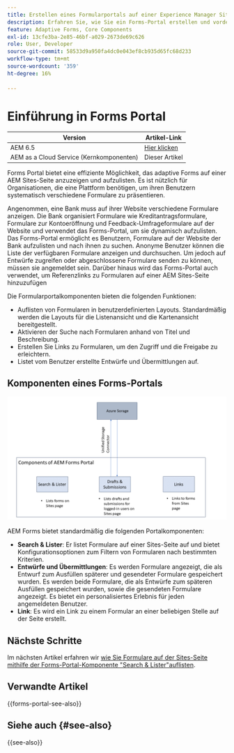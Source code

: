 ```yaml
---
title: Erstellen eines Formularportals auf einer Experience Manager Sites-Seite
description: Erfahren Sie, wie Sie ein Forms-Portal erstellen und vordefinierte Kernkomponenten auf einer AEM Sites-Seite verwenden.
feature: Adaptive Forms, Core Components
exl-id: 13cfe3ba-2e85-46bf-a029-2673de69c626
role: User, Developer
source-git-commit: 58533d9a950fa4dc0e043ef8cb935d65fc68d233
workflow-type: tm+mt
source-wordcount: '359'
ht-degree: 16%

---
```



# Einführung in Forms Portal

| Version | Artikel-Link |
| -------- | ---------------------------- |
| AEM 6.5 | [Hier klicken](https://experienceleague.adobe.com/docs/experience-manager-65/forms/publish-process-aem-forms/introduction-publishing-forms.html?lang=de) |
| AEM as a Cloud Service (Kernkomponenten) | Dieser Artikel |

Forms Portal bietet eine effiziente Möglichkeit, das adaptive Forms auf einer AEM Sites-Seite anzuzeigen und aufzulisten. Es ist nützlich für Organisationen, die eine Plattform benötigen, um ihren Benutzern systematisch verschiedene Formulare zu präsentieren.

Angenommen, eine Bank muss auf ihrer Website verschiedene Formulare anzeigen. Die Bank organisiert Formulare wie Kreditantragsformulare, Formulare zur Kontoeröffnung und Feedback-Umfrageformulare auf der Website und verwendet das Forms-Portal, um sie dynamisch aufzulisten. Das Forms-Portal ermöglicht es Benutzern, Formulare auf der Website der Bank aufzulisten und nach ihnen zu suchen. Anonyme Benutzer können die Liste der verfügbaren Formulare anzeigen und durchsuchen. Um jedoch auf Entwürfe zugreifen oder abgeschlossene Formulare senden zu können, müssen sie angemeldet sein. Darüber hinaus wird das Forms-Portal auch verwendet, um Referenzlinks zu Formularen auf einer AEM Sites-Seite hinzuzufügen

Die Formularportalkomponenten bieten die folgenden Funktionen:

* Auflisten von Formularen in benutzerdefinierten Layouts. Standardmäßig werden die Layouts für die Listenansicht und die Kartenansicht bereitgestellt.
* Aktivieren der Suche nach Formularen anhand von Titel und Beschreibung.
* Erstellen Sie Links zu Formularen, um den Zugriff und die Freigabe zu erleichtern.
* Listet vom Benutzer erstellte Entwürfe und Übermittlungen auf.

## Komponenten eines Forms-Portals

![Komponenten von Forms Portal](/help/forms/assets/forms-portal.png)

AEM Forms bietet standardmäßig die folgenden Portalkomponenten:

* **Search &amp; Lister**: Er listet Formulare auf einer Sites-Seite auf und bietet Konfigurationsoptionen zum Filtern von Formularen nach bestimmten Kriterien.
* **Entwürfe und Übermittlungen**: Es werden Formulare angezeigt, die als Entwurf zum Ausfüllen späterer und gesendeter Formulare gespeichert wurden. Es werden beide Formulare, die als Entwürfe zum späteren Ausfüllen gespeichert wurden, sowie die gesendeten Formulare angezeigt. Es bietet ein personalisiertes Erlebnis für jeden angemeldeten Benutzer.
* **Link**: Es wird ein Link zu einem Formular an einer beliebigen Stelle auf der Seite erstellt.

## Nächste Schritte

Im nächsten Artikel erfahren wir [wie Sie Formulare auf der Sites-Seite mithilfe der Forms-Portal-Komponente &quot;Search &amp; Lister&quot;auflisten](/help/forms/list-forms-on-sites-page.md).

## Verwandte Artikel

{{forms-portal-see-also}}

## Siehe auch {#see-also}

{{see-also}}